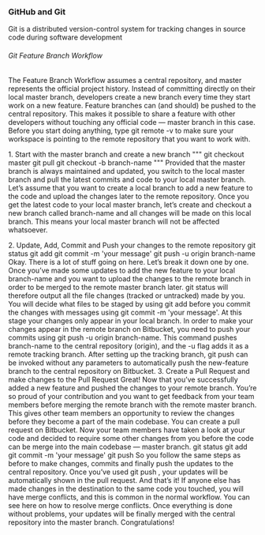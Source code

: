 <h3> GitHub and Git </h3>
<p> Git is a distributed version-control system for tracking changes in source code during software development</p>
<h6>Git Feature Branch Workflow </h6>
The Feature Branch Workflow assumes a central repository, and master represents the official project history.
Instead of committing directly on their local master branch, developers create a new branch every time they start work on a new feature.
Feature branches can (and should) be pushed to the central repository. This makes it possible to share a feature with other developers without touching any official code — master branch in this case.
Before you start doing anything, type git remote -v to make sure your workspace is pointing to the remote repository that you want to work with.
<p>
1. Start with the master branch and create a new branch
"""
git checkout master
git pull
git checkout -b branch-name
"""
Provided that the master branch is always maintained and updated, you switch to the local master branch and pull the latest commits and code to your local master branch.
Let’s assume that you want to create a local branch to add a new feature to the code and upload the changes later to the remote repository.
Once you get the latest code to your local master branch, let’s create and checkout a new branch called branch-name and all changes will be made on this local branch. This means your local master branch will not be affected whatsoever. </p>
2. Update, Add, Commit and Push your changes to the remote repository
git status
git add <your-files>
git commit -m 'your message'
git push -u origin branch-name
Okay. There is a lot of stuff going on here. Let’s break it down one by one.
Once you’ve made some updates to add the new feature to your local branch-name and you want to upload the changes to the remote branch in order to be merged to the remote master branch later.
git status will therefore output all the file changes (tracked or untracked) made by you. You will decide what files to be staged by using git add <your-files> before you commit the changes with messages using git commit -m 'your message'.
At this stage your changes only appear in your local branch. In order to make your changes appear in the remote branch on Bitbucket, you need to push your commits using git push -u origin branch-name.
This command pushes branch-name to the central repository (origin), and the -u flag adds it as a remote tracking branch. After setting up the tracking branch, git push can be invoked without any parameters to automatically push the new-feature branch to the central repository on Bitbucket.
3. Create a Pull Request and make changes to the Pull Request
Great! Now that you’ve successfully added a new feature and pushed the changes to your remote branch.
You’re so proud of your contribution and you want to get feedback from your team members before merging the remote branch with the remote master branch. This gives other team members an opportunity to review the changes before they become a part of the main codebase.
You can create a pull request on Bitbucket.
Now your team members have taken a look at your code and decided to require some other changes from you before the code can be merge into the main codebase — master branch.
git status
git add <your-files>
git commit -m 'your message'
git push
So you follow the same steps as before to make changes, commits and finally push the updates to the central repository. Once you’ve used git push , your updates will be automatically shown in the pull request. And that’s it!
If anyone else has made changes in the destination to the same code you touched, you will have merge conflicts, and this is common in the normal workflow. You can see here on how to resolve merge conflicts.
Once everything is done without problems, your updates will be finally merged with the central repository into the master branch. Congratulations!
